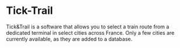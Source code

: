 # Tick-Trail
 Tick&amp;Trail is a software that allows you to select a train route from a dedicated terminal in select cities across France. Only a few cities are currently available, as they are added to a database. 
